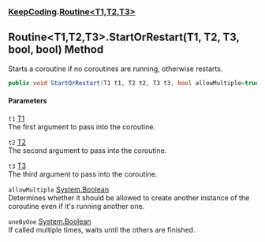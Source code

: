 ### [KeepCoding](KeepCoding.md 'KeepCoding').[Routine&lt;T1,T2,T3&gt;](KeepCoding_Routine_T1_T2_T3_.md 'KeepCoding.Routine&lt;T1,T2,T3&gt;')
## Routine&lt;T1,T2,T3&gt;.StartOrRestart(T1, T2, T3, bool, bool) Method
Starts a coroutine if no coroutines are running, otherwise restarts.  
```csharp
public void StartOrRestart(T1 t1, T2 t2, T3 t3, bool allowMultiple=true, bool oneByOne=false);
```
#### Parameters
<a name='KeepCoding_Routine_T1_T2_T3__StartOrRestart(T1_T2_T3_bool_bool)_t1'></a>
`t1` [T1](KeepCoding_Routine_T1_T2_T3_.md#KeepCoding_Routine_T1_T2_T3__T1 'KeepCoding.Routine&lt;T1,T2,T3&gt;.T1')  
The first argument to pass into the coroutine.
  
<a name='KeepCoding_Routine_T1_T2_T3__StartOrRestart(T1_T2_T3_bool_bool)_t2'></a>
`t2` [T2](KeepCoding_Routine_T1_T2_T3_.md#KeepCoding_Routine_T1_T2_T3__T2 'KeepCoding.Routine&lt;T1,T2,T3&gt;.T2')  
The second argument to pass into the coroutine.
  
<a name='KeepCoding_Routine_T1_T2_T3__StartOrRestart(T1_T2_T3_bool_bool)_t3'></a>
`t3` [T3](KeepCoding_Routine_T1_T2_T3_.md#KeepCoding_Routine_T1_T2_T3__T3 'KeepCoding.Routine&lt;T1,T2,T3&gt;.T3')  
The third argument to pass into the coroutine.
  
<a name='KeepCoding_Routine_T1_T2_T3__StartOrRestart(T1_T2_T3_bool_bool)_allowMultiple'></a>
`allowMultiple` [System.Boolean](https://docs.microsoft.com/en-us/dotnet/api/System.Boolean 'System.Boolean')  
Determines whether it should be allowed to create another instance of the coroutine even if it's running another one.
  
<a name='KeepCoding_Routine_T1_T2_T3__StartOrRestart(T1_T2_T3_bool_bool)_oneByOne'></a>
`oneByOne` [System.Boolean](https://docs.microsoft.com/en-us/dotnet/api/System.Boolean 'System.Boolean')  
If called multiple times, waits until the others are finished.
  
